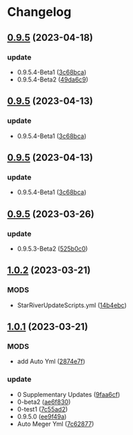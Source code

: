# Changelog

## [0.9.5](https://github.com/LingASDJ/StarRiver-EndlessJourney-RW-MODS/compare/v0.9.5...v0.9.5) (2023-04-18)


### update

* 0.9.5.4-Beta1 ([3c68bca](https://github.com/LingASDJ/StarRiver-EndlessJourney-RW-MODS/commit/3c68bca0e3395fda92d660d4345e4adcca8a66fe))
* 0.9.5.4-Beta2 ([49da6c9](https://github.com/LingASDJ/StarRiver-EndlessJourney-RW-MODS/commit/49da6c9fc4af7835d757e706cdae599257f6f408))

## [0.9.5](https://github.com/LingASDJ/StarRiver-EndlessJourney-RW-MODS/compare/v0.9.5...v0.9.5) (2023-04-13)


### update

* 0.9.5.4-Beta1 ([3c68bca](https://github.com/LingASDJ/StarRiver-EndlessJourney-RW-MODS/commit/3c68bca0e3395fda92d660d4345e4adcca8a66fe))

## [0.9.5](https://github.com/LingASDJ/StarRiver-EndlessJourney-RW-MODS/compare/v0.9.5...v0.9.5) (2023-04-13)


### update

* 0.9.5.4-Beta1 ([3c68bca](https://github.com/LingASDJ/StarRiver-EndlessJourney-RW-MODS/commit/3c68bca0e3395fda92d660d4345e4adcca8a66fe))

## [0.9.5](https://github.com/LingASDJ/StarRiver-EndlessJourney-RW-MODS/compare/v1.0.2...v0.9.5) (2023-03-26)


### update

* 0.9.5.3-Beta2 ([525b0c0](https://github.com/LingASDJ/StarRiver-EndlessJourney-RW-MODS/commit/525b0c04fd9a9a736e561c0191debbdbb176c46c))

## [1.0.2](https://github.com/LingASDJ/StarRiver-EndlessJourney-RW-MODS/compare/v1.0.1...v1.0.2) (2023-03-21)


### MODS

* StarRiverUpdateScripts.yml ([14b4ebc](https://github.com/LingASDJ/StarRiver-EndlessJourney-RW-MODS/commit/14b4ebc85ee51fce449b64e9045869c1f978de49))

## [1.0.1](https://github.com/LingASDJ/StarRiver-EndlessJourney-RW-MODS/compare/v1.0.0...v1.0.1) (2023-03-21)


### MODS

* add Auto Yml ([2874e7f](https://github.com/LingASDJ/StarRiver-EndlessJourney-RW-MODS/commit/2874e7f70ef1a2c870581a395c0abe159178a2e0))


### update

* 0 Supplementary Updates ([9faa6cf](https://github.com/LingASDJ/StarRiver-EndlessJourney-RW-MODS/commit/9faa6cf385c4e96bd5e3c46e85ecdc9a33277964))
* 0-beta2 ([ae6f830](https://github.com/LingASDJ/StarRiver-EndlessJourney-RW-MODS/commit/ae6f8301f1b811d5171a4d227d88e8957f1553d6))
* 0-test1 ([7c55ad2](https://github.com/LingASDJ/StarRiver-EndlessJourney-RW-MODS/commit/7c55ad2074a98c2bec187b1b05798ef3e8219fcd))
* 0.9.5.0 ([ee9f49a](https://github.com/LingASDJ/StarRiver-EndlessJourney-RW-MODS/commit/ee9f49ae011e7a57dd5f648e0cdb20b29ac7057f))
* Auto Meger Yml ([7c62877](https://github.com/LingASDJ/StarRiver-EndlessJourney-RW-MODS/commit/7c628779fe0e1e68d14f3bcb0abf084277478c45))
